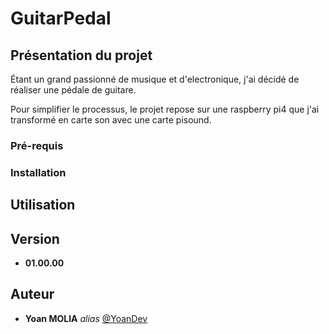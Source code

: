 # GuitarPedal

## Présentation du projet
Étant un grand passionné de musique et d'electronique, j'ai décidé de réaliser une pédale de guitare.

Pour simplifier le processus, le projet repose sur une raspberry pi4 que j'ai transformé en carte son avec une carte pisound.

### Pré-requis

### Installation

## Utilisation

## Version
* **01.00.00**

## Auteur
* **Yoan MOLIA** _alias_ [@YoanDev](https://github.com/YoanDev)
